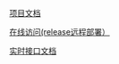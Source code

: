 [项目文档](https://wayv927vzt3.feishu.cn/docx/J3ncd7ncmorLqxxmMu4cMsi7nth)

[在线访问(release远程部署）](http://47.93.170.211:8080)

[实时接口文档](http://47.93.170.211:8080/docs#/)
